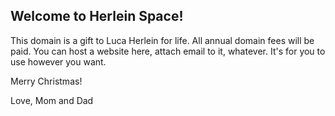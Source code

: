 ## Welcome to Herlein Space!

This domain is a gift to Luca Herlein for life.  All annual domain fees will be paid.  You can host a website here, attach email to it, whatever.  It's for you to use however you want.

Merry Christmas!

Love, Mom and Dad
